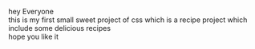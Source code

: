 hey Everyone <br> this is my first small sweet project of css which is a recipe project which include some delicious recipes<br> hope you like it
